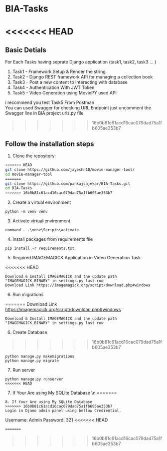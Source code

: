 # BIA-Tasks

<<<<<<< HEAD
=======
## Basic Detials
For Each Tasks having seprate Django application (task1, task2, task3 ... ) 
1. Task1 - Framework Setup & Render the string
2. Task2 - Django REST framework API for managing a collection book
3. Task3 - Post a new content to Interacting with database
4. Task4 - Authentication With JWT Token
5. Task5 - Video Generation using MoviePY used API

i recommend you test Task5 From Postman 
<br>You can used Swagger for checking URL Endpoint just uncomment the Swagger line in BIA project urls.py file

>>>>>>> 16b0b81c61acd16cac079dad75a1fb605ae353b7
## Follow the installation steps

1. Clone the repository:

```bash
<<<<<<< HEAD
git clone https://github.com/jayeshn10/movie-manager-tool/
cd movie-manager-tool
=======
git clone https://github.com/pankajsajekar/BIA-Tasks.git
cd BIA-Tasks
>>>>>>> 16b0b81c61acd16cac079dad75a1fb605ae353b7
```
2. Create a virtual environment
```
python -m venv venv

```
3. Activate virtual environment
```
command - .\venv\Scripts\activate
```
4. Install packages from requirements file
```
pip install -r requirements.txt
```
5. Required IMAGEMAGICK Application in Video Generation Task

<<<<<<< HEAD
```
Download & Install IMAGEMAGICK and the update path "IMAGEMAGICK_BINARY" in settings.py last row
Download Link https://imagemagick.org/script/download.php#windows
```
6. Run migrations

=======
Download Link https://imagemagick.org/script/download.php#windows
```
Download & Install IMAGEMAGICK and the update path "IMAGEMAGICK_BINARY" in settings.py last row
```

6. Create Database
>>>>>>> 16b0b81c61acd16cac079dad75a1fb605ae353b7
```
python manage.py makemigrations
python manage.py migrate
```
7. Run server
```
python manage.py runserver
<<<<<<< HEAD

```
7. If Your Are using My SQLite Database \n
=======
```
8. If Your Are using My SQLite Database
>>>>>>> 16b0b81c61acd16cac079dad75a1fb605ae353b7
Login in Djano admin panel using bellow Crediential.
```
Username: Admin
Password: 321
<<<<<<< HEAD

```
=======
```
>>>>>>> 16b0b81c61acd16cac079dad75a1fb605ae353b7
